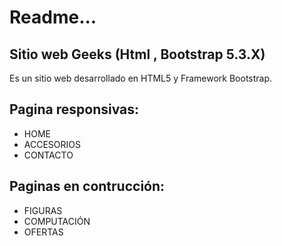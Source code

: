# Readme...
## Sitio web Geeks (Html , Bootstrap 5.3.X)
Es un sitio web desarrollado en HTML5 y Framework Bootstrap.
## Pagina responsivas:
- HOME
- ACCESORIOS
- CONTACTO
##  Paginas en contrucción:
- FIGURAS
- COMPUTACIÓN
- OFERTAS